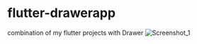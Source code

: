 # flutter-drawerapp
combination of my flutter projects with Drawer
![Screenshot_1](https://github.com/cnrgks/flutter-drawerapp/assets/126814579/11457da2-4ad2-4419-9cd7-585eea8994be)
